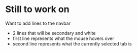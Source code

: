 # Still to work on
Want to add lines to the navbar
 - 2 lines that will be secondary and white
 - first line represents what the mouse hovers over
 - second line represents what the currently selected tab is